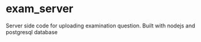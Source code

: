 # exam_server
Server side code for uploading examination question. Built with nodejs and postgresql database
